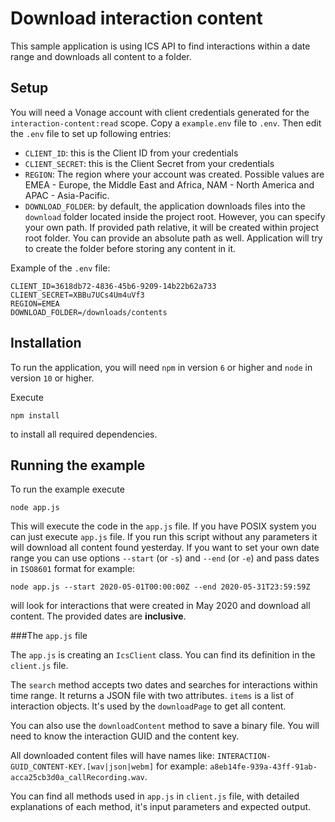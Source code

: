 # Download interaction content

This sample application is using ICS API to find interactions within a date range
and downloads all content to a folder.

## Setup
You will need a Vonage account with client credentials generated for the `interaction-content:read` scope.
Copy a `example.env` file to `.env`. Then edit the `.env` file to set up following entries:
 - `CLIENT_ID`: this is the Client ID from your credentials 
 - `CLIENT_SECRET`: this is the Client Secret from your credentials
 - `REGION`: The region where your account was created. Possible values are 
 EMEA - Europe, the Middle East and Africa, NAM - North America and APAC - Asia-Pacific.
 - `DOWNLOAD_FOLDER`: by default, the application downloads files into the `download` 
 folder located inside the project root. However, you can specify your own path. 
 If provided path relative, it will be created within project root folder.
 You can provide an absolute path as well. Application will try to create the folder before
 storing any content in it.
 
 Example of the `.env` file:
```
CLIENT_ID=3618db72-4836-45b6-9209-14b22b62a733
CLIENT_SECRET=XBBu7UCs4Um4uVf3
REGION=EMEA
DOWNLOAD_FOLDER=/downloads/contents
``` 

## Installation

To run the application, you will need `npm` in version `6` or higher and `node` in version `10` or higher.

Execute 
```
npm install
```
to install all required dependencies.

## Running the example

To run the example execute
```
node app.js
```
This will execute the code in the `app.js` file. If you have POSIX system you can just execute `app.js` file. 
If you run this script without any parameters it will download all content found yesterday.
If you want to set your own date range you can use options `--start` (or `-s`) and `--end` (or `-e`) 
and pass dates in `ISO8601` format for example:
```
node app.js --start 2020-05-01T00:00:00Z --end 2020-05-31T23:59:59Z
```
will look for interactions that were created in May 2020 and download all content. 
The provided dates are **inclusive**.

###The `app.js` file

The `app.js` is creating an `IcsClient` class. You can find its definition in the `client.js` file.

The `search` method accepts two dates and searches for interactions within time range.
It returns a JSON file with two attributes. `items` is a list of interaction objects. 
It's used by the `downloadPage` to get all content.

You can also use the `downloadContent` method to save a binary file. 
You will need to know the interaction GUID and the content key.

All downloaded content files will have names like:
`INTERACTION-GUID_CONTENT-KEY.[wav|json|webm]` for example:
`a8eb14fe-939a-43ff-91ab-acca25cb3d0a_callRecording.wav`.

You can find all methods used in `app.js` in `client.js` file, with detailed explanations 
of each method, it's input parameters and expected output.
